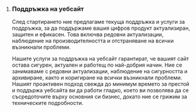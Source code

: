 1. ### Поддръжка на уебсайт

   След стартирането ние предлагаме текуща поддръжка и услуги за поддръжка, за да поддържаме вашия цифров продукт актуализиран, защитен и ефикасен. Това включва редовни актуализации, наблюдение на производителността и отстраняване на всички възникнали проблеми.

   Нашите услуги за поддръжка на уебсайт гарантират, че вашият сайт остава сигурен, актуален и работещ по най-добрия начин. Ние се занимаваме с редовни актуализации, наблюдение на сигурността и архивиране, както и коригиране на всички възникнали проблеми. Нашият проактивен подход свежда до минимум времето за престой и поддържа уебсайта ви да работи гладко, което ви позволява да се съсредоточите върху основния си бизнес, докато ние се грижим за техническите подробности.
